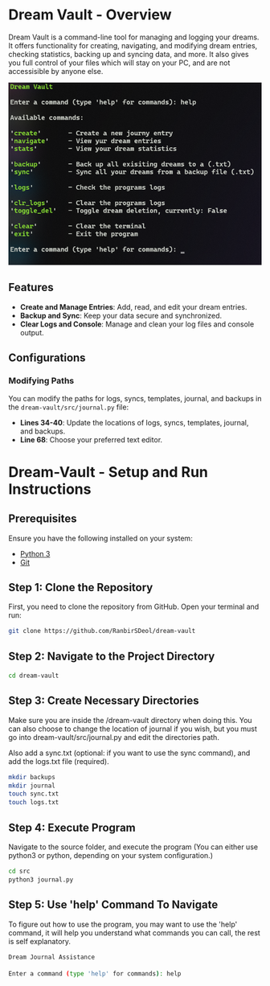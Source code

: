 # Dream Vault - Overview

Dream Vault is a command-line tool for managing and logging your dreams. It offers functionality for creating, navigating, and modifying dream entries, checking statistics, backing up and syncing data, and more. It also gives you full control of your files which will stay on your PC, and are not accessisible by anyone else.

![Photo](/public/photo.png)

## Features

- **Create and Manage Entries**: Add, read, and edit your dream entries.
- **Backup and Sync**: Keep your data secure and synchronized.
- **Clear Logs and Console**: Manage and clean your log files and console output.

## Configurations

### Modifying Paths

You can modify the paths for logs, syncs, templates, journal, and backups in the `dream-vault/src/journal.py` file:

- **Lines 34-40**: Update the locations of logs, syncs, templates, journal, and backups.
- **Line 68**: Choose your preferred text editor.

# Dream-Vault - Setup and Run Instructions

## Prerequisites

Ensure you have the following installed on your system:

- [Python 3](https://www.python.org/downloads/)
- [Git](https://git-scm.com/downloads)

## Step 1: Clone the Repository

First, you need to clone the repository from GitHub. Open your terminal and run:

```bash
git clone https://github.com/RanbirSDeol/dream-vault
```

## Step 2: Navigate to the Project Directory

```bash
cd dream-vault
```

## Step 3: Create Necessary Directories

Make sure you are inside the /dream-vault directory when doing this. You
can also choose to change the location of journal if you wish, but you must
go into dream-vault/src/journal.py and edit the directories path.

Also add a sync.txt (optional: if you want to use the sync command), and add
the logs.txt file (required).

```bash
mkdir backups
mkdir journal
touch sync.txt
touch logs.txt
```

## Step 4: Execute Program

Navigate to the source folder, and execute the program
(You can either use python3 or python, depending on your system configuration.)

```bash
cd src
python3 journal.py
```

## Step 5: Use 'help' Command To Navigate

To figure out how to use the program, you may want to use the 'help' command,
it will help you understand what commands you can call, the rest is self explanatory.

```bash
Dream Journal Assistance

Enter a command (type 'help' for commands): help
```
